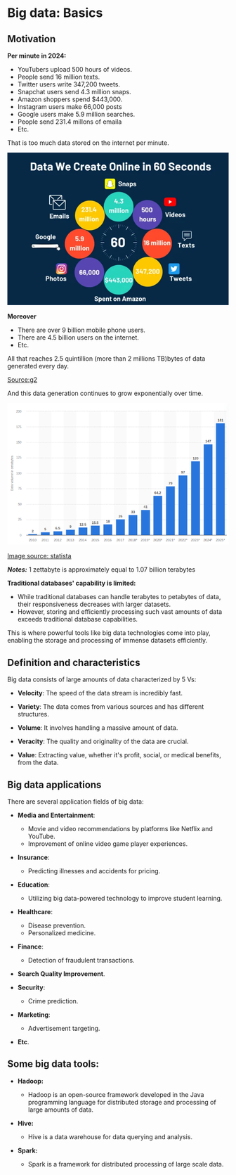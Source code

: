 # Big data: Basics

## Motivation

**Per minute in 2024:**

- YouTubers upload 500 hours of videos.
- People send 16 million texts.
- Twitter users write 347,200 tweets.
- Snapchat users send 4.3 million snaps.
- Amazon shoppers spend $443,000.
- Instagram users make 66,000 posts
- Google users make 5.9 million searches.
- People send 231.4 millons of emaila
- Etc.

That is too much data stored on the internet per minute.





![Big data motivation](motivation.png)

**Moreover**

- There are over 9 billion mobile phone users.
- There are 4.5 billion users on the internet.
- Etc.



All that reaches 2.5 quintillion (more than 2 millions TB)bytes of data generated every day.

[Source:g2](https://www.g2.com/articles/big-data-statistics)

And this data generation continues to grow exponentially over time.

![alt text](grow.png)

[Image source: statista](https://www.statista.com/statistics/871513/worldwide-data-created/)

***Notes:*** 1 zettabyte is approximately equal to 1.07 billion terabytes

**Traditional databases' capability is limited:**

- While traditional databases can handle terabytes to petabytes of data, their responsiveness decreases with larger datasets.
- However, storing and efficiently processing such vast amounts of data exceeds traditional database capabilities.
  
This is where powerful tools like big data technologies come into play, enabling the storage and processing of immense datasets efficiently.

## Definition and characteristics

Big data consists of large amounts of data characterized by 5 Vs:

- **Velocity**: The speed of the data stream is incredibly fast.
  
- **Variety**: The data comes from various sources and has different structures.
  
- **Volume**: It involves handling a massive amount of data.
  
- **Veracity**: The quality and originality of the data are crucial.
  
- **Value**: Extracting value, whether it's profit, social, or medical benefits, from the data.


## Big data applications

There are several application fields of big data:

- **Media and Entertainment**:
  - Movie and video recommendations by platforms like Netflix and YouTube.
  - Improvement of online video game player experiences.

- **Insurance**:
  - Predicting illnesses and accidents for pricing.

- **Education**:
  - Utilizing big data-powered technology to improve student learning.
  
- **Healthcare**:
  - Disease prevention.
  - Personalized medicine.

- **Finance**:
  - Detection of fraudulent transactions.
  
- **Search Quality Improvement**.
  
- **Security**:
  - Crime prediction.
  
- **Marketing**:
  - Advertisement targeting.
  
- **Etc**.

## Some big data tools:

- **Hadoop:**
  - Hadoop is an open-source framework developed in the Java programming language for distributed storage and processing of large amounts of data.

- **Hive:**
  - Hive is a data warehouse for data querying and analysis.

- **Spark:**
  - Spark is a framework for distributed processing of large scale data.
